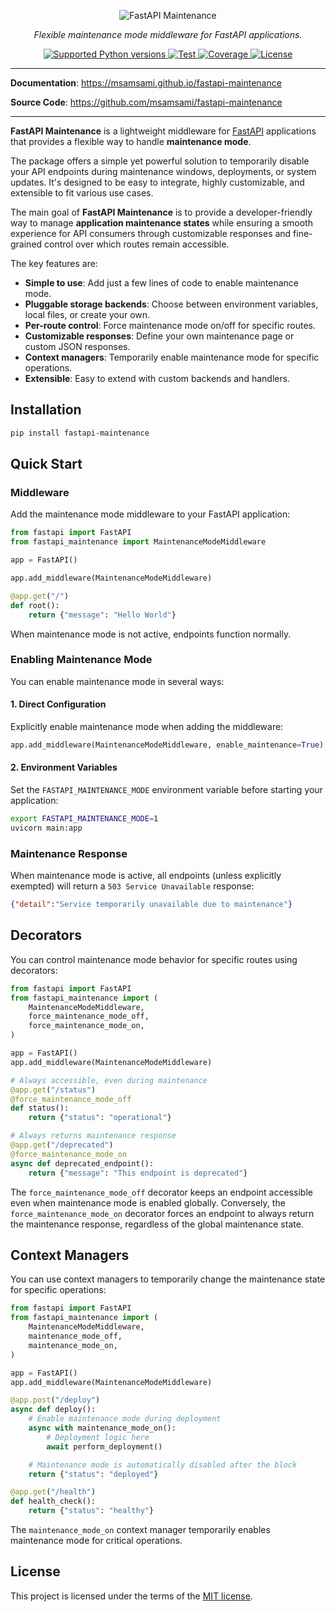 <p align="center">
  <img src="https://raw.githubusercontent.com/msamsami/fastapi-maintenance/main/docs/img/header.svg" alt="FastAPI Maintenance">
</p>
<p align="center">
    <em>Flexible maintenance mode middleware for FastAPI applications.</em>
</p>

<p align="center">
  <!-- <a href="https://pypi.org/project/fastapi-maintenance/">
    <img src="https://img.shields.io/pypi/v/fastapi-maintenance?color=%2334D058&label=pypi%20package" alt="Package version">
  </a> -->
  <a href="https://pypi.org/project/fastapi-maintenance/">
    <img src="https://img.shields.io/badge/python-3.8%20%7C%203.9%20%7C%203.10%20%7C%203.11%20%7C%203.12%20%7C%203.13-blue" alt="Supported Python versions">
  </a>
  <a href="https://github.com/msamsami/fastapi-maintenance/actions?query=workflow%3ATest+event%3Apush+branch%3Amain" target="_blank">
    <img src="https://github.com/msamsami/fastapi-maintenance/actions/workflows/ci.yml/badge.svg?event=push&branch=main" alt="Test">
  </a>
  <a href="https://codecov.io/gh/msamsami/fastapi-maintenance" >
    <img src="https://codecov.io/gh/msamsami/fastapi-maintenance/graph/badge.svg?token=OO3XDXYCBW" alt="Coverage"/>
  </a>
  <a href="https://github.com/msamsami/fastapi-maintenance/blob/main/LICENSE">
    <img src="https://img.shields.io/github/license/msamsami/fastapi-maintenance?color=%2334D058" alt="License">
  </a>
</p>

---

**Documentation**: <a href="https://msamsami.github.io/fastapi-maintenance" target="_blank">https://msamsami.github.io/fastapi-maintenance</a>

**Source Code**: <a href="https://github.com/msamsami/fastapi-maintenance" target="_blank">https://github.com/msamsami/fastapi-maintenance</a>

---

**FastAPI Maintenance** is a lightweight middleware for [FastAPI](https://fastapi.tiangolo.com/) applications that provides a flexible way to handle **maintenance mode**.

The package offers a simple yet powerful solution to temporarily disable your API endpoints during maintenance windows, deployments, or system updates. It's designed to be easy to integrate, highly customizable, and extensible to fit various use cases.

The main goal of **FastAPI Maintenance** is to provide a developer-friendly way to manage **application maintenance states** while ensuring a smooth experience for API consumers through customizable responses and fine-grained control over which routes remain accessible.

The key features are:

- **Simple to use**: Add just a few lines of code to enable maintenance mode.
- **Pluggable storage backends**: Choose between environment variables, local files, or create your own.
- **Per-route control**: Force maintenance mode on/off for specific routes.
- **Customizable responses**: Define your own maintenance page or custom JSON responses.
- **Context managers**: Temporarily enable maintenance mode for specific operations.
- **Extensible**: Easy to extend with custom backends and handlers.

## Installation

```bash
pip install fastapi-maintenance
```

## Quick Start

### Middleware

Add the maintenance mode middleware to your FastAPI application:

```python
from fastapi import FastAPI
from fastapi_maintenance import MaintenanceModeMiddleware

app = FastAPI()

app.add_middleware(MaintenanceModeMiddleware)

@app.get("/")
def root():
    return {"message": "Hello World"}
```

When maintenance mode is not active, endpoints function normally.

### Enabling Maintenance Mode

You can enable maintenance mode in several ways:

#### 1. Direct Configuration
Explicitly enable maintenance mode when adding the middleware:
```python
app.add_middleware(MaintenanceModeMiddleware, enable_maintenance=True)
```

#### 2. Environment Variables
Set the `FASTAPI_MAINTENANCE_MODE` environment variable before starting your application:
```bash
export FASTAPI_MAINTENANCE_MODE=1
uvicorn main:app
```

### Maintenance Response

When maintenance mode is active, all endpoints (unless explicitly exempted) will return a `503 Service Unavailable` response:
```json
{"detail":"Service temporarily unavailable due to maintenance"}
```

## Decorators

You can control maintenance mode behavior for specific routes using decorators:

```python
from fastapi import FastAPI
from fastapi_maintenance import (
    MaintenanceModeMiddleware,
    force_maintenance_mode_off,
    force_maintenance_mode_on,
)

app = FastAPI()
app.add_middleware(MaintenanceModeMiddleware)

# Always accessible, even during maintenance
@app.get("/status")
@force_maintenance_mode_off
def status():
    return {"status": "operational"}

# Always returns maintenance response
@app.get("/deprecated")
@force_maintenance_mode_on
async def deprecated_endpoint():
    return {"message": "This endpoint is deprecated"}
```

The `force_maintenance_mode_off` decorator keeps an endpoint accessible even when maintenance mode is enabled globally. Conversely, the `force_maintenance_mode_on` decorator forces an endpoint to always return the maintenance response, regardless of the global maintenance state.

## Context Managers

You can use context managers to temporarily change the maintenance state for specific operations:

```python
from fastapi import FastAPI
from fastapi_maintenance import (
    MaintenanceModeMiddleware,
    maintenance_mode_off,
    maintenance_mode_on,
)

app = FastAPI()
app.add_middleware(MaintenanceModeMiddleware)

@app.post("/deploy")
async def deploy():
    # Enable maintenance mode during deployment
    async with maintenance_mode_on():
        # Deployment logic here
        await perform_deployment()

    # Maintenance mode is automatically disabled after the block
    return {"status": "deployed"}

@app.get("/health")
def health_check():
    return {"status": "healthy"}
```

The `maintenance_mode_on` context manager temporarily enables maintenance mode for critical operations.

## License

This project is licensed under the terms of the [MIT license](https://github.com/msamsami/fastapi-maintenance/blob/main/LICENSE).
